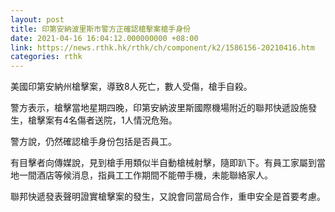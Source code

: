 ```yaml
---
layout: post
title: 印第安納波里斯市警方正確認槍擊案槍手身份
date: 2021-04-16 16:04:12.000000000 +08:00
link: https://news.rthk.hk/rthk/ch/component/k2/1586156-20210416.htm
categories: rthk
---
```


美國印第安納州槍擊案，導致8人死亡，數人受傷，槍手自殺。
 
警方表示，槍擊當地星期四晚，印第安納波里斯國際機場附近的聯邦快遞設施發生，槍擊案有4名傷者送院，1人情況危殆。

警方說，仍然確認槍手身份包括是否員工。

有目擊者向傳媒說，見到槍手用類似半自動槍械射擊，隨即趴下。有員工家屬到當地一間酒店等候消息，指員工工作期間不能帶手機，未能聯絡家人。

聯邦快遞發表聲明證實槍擊案的發生，又說會同當局合作，重申安全是首要考慮。

